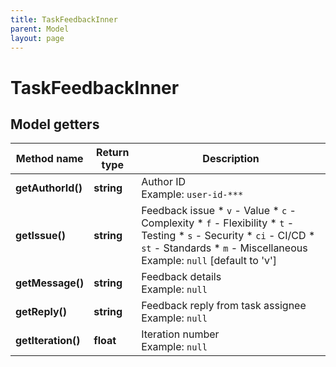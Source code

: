 ```yaml
---
title: TaskFeedbackInner
parent: Model
layout: page
---
```


# TaskFeedbackInner

## Model getters

Method name | Return type | Description
------------ | ------------- | -------------
**getAuthorId()** | **string** | Author ID <br>Example: `user-id-***` 
**getIssue()** | **string** | Feedback issue   * `v` - Value   * `c` - Complexity   * `f` - Flexibility   * `t` - Testing   * `s` - Security   * `ci` - CI/CD   * `st` - Standards   * `m` - Miscellaneous <br>Example: `null`  [default to 'v']
**getMessage()** | **string** | Feedback details <br>Example: `null` 
**getReply()** | **string** | Feedback reply from task assignee <br>Example: `null` 
**getIteration()** | **float** | Iteration number <br>Example: `null` 

